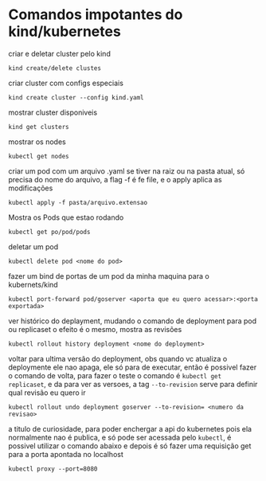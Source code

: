 # Comandos impotantes do kind/kubernetes

criar e deletar cluster pelo kind
```
kind create/delete clustes
```
criar cluster com configs especiais
```
kind create cluster --config kind.yaml
```


mostrar cluster disponiveis
```
kind get clusters
```
mostrar os nodes
```
kubectl get nodes
```

criar um pod com um arquivo .yaml se tiver na raiz ou na pasta atual, só precisa do nome do arquivo, a flag
-f é fe file, e o apply aplica as modificações
```
kubectl apply -f pasta/arquivo.extensao
```
Mostra os Pods que estao rodando
```
kubectl get po/pod/pods
```


deletar um pod
```
kubectl delete pod <nome do pod>
```

fazer um bind de portas de um pod da minha maquina para o kubernets/kind

```
kubectl port-forward pod/goserver <aporta que eu quero acessar>:<porta exportada>
```

ver histórico do deplayment, mudando o comando de deployment para pod ou replicaset
o efeito é o mesmo, mostra as revisões 
```
kubectl rollout history deployment <nome do deployment>
```

voltar para ultima versão do deployment, obs quando vc atualiza o deploymente ele nao 
apaga, ele só para de executar, então é possivel fazer o comando de volta, para fazer o teste
o comando é `kubectl get replicaset`, e da para ver as versoes, a tag `--to-revision`
serve para definir qual revisão eu quero ir

```
kubectl rollout undo deployment goserver --to-revision= <numero da revisao>
```

a titulo de curiosidade, para poder enchergar a api do kubernetes pois ela normalmente
nao é publica, e só pode ser acessada pelo `kubectl`, é possivel utilizar o comando abaixo
e depois é só fazer uma requisição get para a porta apontada no localhost
```
kubectl proxy --port=8080
```